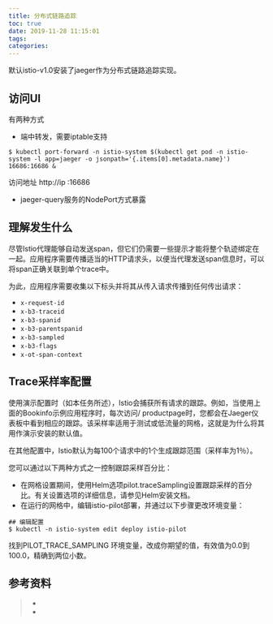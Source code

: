```yaml
---
title: 分布式链路追踪
toc: true
date: 2019-11-28 11:15:01
tags:
categories:
---
```










默认istio-v1.0安装了jaeger作为分布式链路追踪实现。

## 访问UI

有两种方式

- 端中转发，需要iptable支持

```
$ kubectl port-forward -n istio-system $(kubectl get pod -n istio-system -l app=jaeger -o jsonpath='{.items[0].metadata.name}') 16686:16686 &
```

访问地址	http://ip :16686

- jaeger-query服务的NodePort方式暴露



## 理解发生什么

尽管Istio代理能够自动发送span，但它们仍需要一些提示才能将整个轨迹绑定在一起。应用程序需要传播适当的HTTP请求头，以便当代理发送span信息时，可以将span正确关联到单个trace中。

为此，应用程序需要收集以下标头并将其从传入请求传播到任何传出请求：

- `x-request-id`
- `x-b3-traceid`
- `x-b3-spanid`
- `x-b3-parentspanid`
- `x-b3-sampled`
- `x-b3-flags`
- `x-ot-span-context`



## Trace采样率配置

使用演示配置时（如本任务所述），Istio会捕获所有请求的跟踪。例如，当使用上面的Bookinfo示例应用程序时，每次访问/ productpage时，您都会在Jaeger仪表板中看到相应的跟踪。该采样率适用于测试或低流量的网格，这就是为什么将其用作演示安装的默认值。

在其他配置中，Istio默认为每100个请求中的1个生成跟踪范围（采样率为1％）。

您可以通过以下两种方式之一控制跟踪采样百分比：

- 在网格设置期间，使用Helm选项pilot.traceSampling设置跟踪采样的百分比。有关设置选项的详细信息，请参见Helm安装文档。
- 在运行的网格中，编辑istio-pilot部署，并通过以下步骤更改环境变量：

```
## 编辑配置
$ kubectl -n istio-system edit deploy istio-pilot
```

找到PILOT_TRACE_SAMPLING 环境变量，改成你期望的值，有效值为0.0到100.0，精确到两位小数。

## 参考资料
> - []()
> - []()
